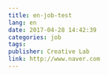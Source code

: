 ```yaml
---
title: en-job-test
lang: en
date: 2017-04-28 14:42:39
categories: job
tags:
publisher: Creative Lab
link: http://www.naver.com
---
```


